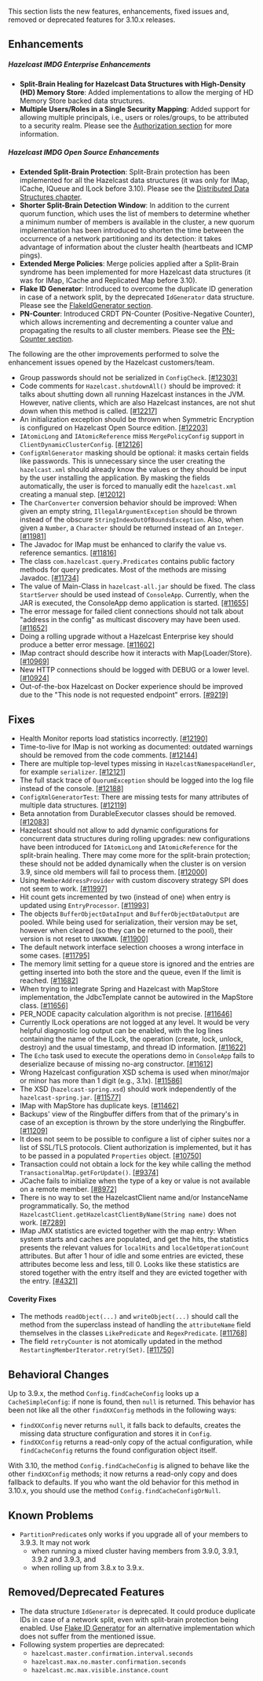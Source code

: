 

This section lists the new features, enhancements, fixed issues and, removed or deprecated features for 3.10.x releases.

## Enhancements

##### Hazelcast IMDG Enterprise Enhancements


- **Split-Brain Healing for Hazelcast Data Structures with High-Density (HD) Memory Store**: Added implementations to allow the merging of HD Memory Store backed data structures.
- **Multiple Users/Roles in a Single Security Mapping**: Added support for allowing multiple principals, i.e., users or roles/groups, to be attributed to a security realm. Please see the [Authorization section](http://docs.hazelcast.org/docs/3.10-BETA-1/manual/html-single/index.html#authorization) for more information.



##### Hazelcast IMDG Open Source Enhancements

- **Extended Split-Brain Protection**: Split-Brain protection has been implemented for all the Hazelcast data structures (it was only for IMap, ICache, IQueue and ILock before 3.10). Please see the [Distributed Data Structures chapter](http://docs.hazelcast.org/docs/3.10-BETA-1/manual/html-single/index.html#distributed-data-structures).
- **Shorter Split-Brain Detection Window**: In addition to the current quorum function, which uses the list of members to determine whether a minimum number of members is available in the cluster, a new quorum implementation has been introduced to shorten the time between the occurrence of a network partitioning and its detection: it takes advantage of information about the cluster health (heartbeats and ICMP pings).
- **Extended Merge Policies**: Merge policies applied after a Split-Brain syndrome has been implemented for more Hazelcast data structures (it was for IMap, ICache and Replicated Map before 3.10).
- **Flake ID Generator**: Introduced to overcome the duplicate ID generation in case of a network split, by the deprecated `IdGenerator` data structure. Please see the [FlakeIdGenerator section](http://docs.hazelcast.org/docs/3.10-BETA-1/manual/html-single/index.html#flakeidgenerator).
- **PN-Counter**: Introduced CRDT PN-Counter (Positive-Negative Counter), which allows incrementing and decrementing a counter value and propagating the results to all cluster members. Please see the [PN-Counter section](http://docs.hazelcast.org/docs/3.10-BETA-1/manual/html-single/index.html#pn-counter).


The following are the other improvements performed to solve the enhancement issues opened by the Hazelcast customers/team.

- Group passwords should not be serialized in `ConfigCheck`. [[#12303]](https://github.com/hazelcast/hazelcast/issues/12303)
- Code comments for `Hazelcast.shutdownAll()` should be improved: it talks about shutting down all running Hazelcast instances in the JVM. However, native clients, which are also Hazelcast instances, are not shut down when this method is called. [[#12217]](https://github.com/hazelcast/hazelcast/issues/12217)
- An initialization exception should be thrown when Symmetric Encryption is configured on Hazelcast Open Source edition. [[#12203]](https://github.com/hazelcast/hazelcast/issues/12203)
- `IAtomicLong` and `IAtomicReference` miss `MergePolicyConfig` support in `ClientDynamicClusterConfig`. [[#12126]](https://github.com/hazelcast/hazelcast/issues/12126)
- `ConfigXmlGenerator` masking should be optional: it masks certain fields like passwords. This is unnecessary since the user creating the `hazelcast.xml` should already know the values or they should be input by the user installing the application. By masking the fields automatically, the user is forced to manually edit the `hazelcast.xml` creating a manual step. [[#12012]](https://github.com/hazelcast/hazelcast/issues/12012)
- The `CharConverter` conversion behavior should be improved: When given an empty string, `IllegalArgumentException` should be thrown instead of the obscure `StringIndexOutOfBoundsException`. Also, when given a `Number`, a `Character` should be returned instead of an `Integer`. [[#11981]](https://github.com/hazelcast/hazelcast/issues/11981)
- The Javadoc for IMap must be enhanced to clarify the value vs. reference semantics. [[#11816]](https://github.com/hazelcast/hazelcast/issues/11816)
- The class `com.hazelcast.query.Predicates` contains public factory methods for query predicates. Most of the methods are missing Javadoc. [[#11734]](https://github.com/hazelcast/hazelcast/issues/11734)
- The value of Main-Class in `hazelcast-all.jar` should be fixed. The class `StartServer` should be used instead of `ConsoleApp`. Currently, when the JAR is executed, the ConsoleApp demo application is started. [[#11655]](https://github.com/hazelcast/hazelcast/issues/11655)
- The error message for failed client connections should not talk about "address in the config" as multicast discovery may have been used. [[#11652]](https://github.com/hazelcast/hazelcast/issues/11652)
- Doing a rolling upgrade without a Hazelcast Enterprise key should produce a better error message. [[#11602]](https://github.com/hazelcast/hazelcast/issues/11602)
- IMap contract should describe how it interacts with Map{Loader/Store}. [[#10969]](https://github.com/hazelcast/hazelcast/issues/10969)
- New HTTP connections should be logged with DEBUG or a lower level. [[#10924]](https://github.com/hazelcast/hazelcast/issues/10924)
- Out-of-the-box Hazelcast on Docker experience should be improved due to the "This node is not requested endpoint" errors. [[#9219]](https://github.com/hazelcast/hazelcast/issues/9219)

## Fixes

- Health Monitor reports load statistics incorrectly. [[#12190]](https://github.com/hazelcast/hazelcast/issues/12190)
- Time-to-live for IMap is not working as documented: outdated warnings should be removed from the code comments. [[#12144]](https://github.com/hazelcast/hazelcast/issues/12144)
- There are multiple top-level types missing in `HazelcastNamespaceHandler`, for example `serializer`. [[#12121]](https://github.com/hazelcast/hazelcast/issues/12121)
- The full stack trace of `QuorumException` should be logged into the log file instead of the console. [[#12188]](https://github.com/hazelcast/hazelcast/issues/12188)
- `ConfigXmlGeneratorTest`: There are missing tests for many attributes of multiple data structures. [[#12119]](https://github.com/hazelcast/hazelcast/issues/12119)
- Beta annotation from DurableExecutor classes should be removed. [[#12083]](https://github.com/hazelcast/hazelcast/issues/12083)
- Hazelcast should not allow to add dynamic configurations for concurrent data structures during rolling upgrades: new configurations have been introduced for `IAtomicLong` and `IAtomicReference` for the split-brain healing. There may come more for the split-brain protection; these should not be added dynamically when the cluster is on version 3.9, since old members will fail to process them. [[#12000]](https://github.com/hazelcast/hazelcast/issues/12000)
- Using `MemberAddressProvider` with custom discovery strategy SPI does not seem to work. [[#11997]](https://github.com/hazelcast/hazelcast/issues/11997)
- Hit count gets incremented by two (instead of one) when entry is updated using `EntryProcessor`. [[#11993]](https://github.com/hazelcast/hazelcast/issues/11993)
- The objects `BufferObjectDataInput` and `BufferObjectDataOutput` are pooled. While being used for serialization, their version may be set, however when cleared (so they can be returned to the pool), their version is not reset to `UNKNOWN`. [[#11900]](https://github.com/hazelcast/hazelcast/issues/11900)
- The default network interface selection chooses a wrong interface in some cases. [[#11795]](https://github.com/hazelcast/hazelcast/issues/11795)
- The memory limit setting for a queue store is ignored and the entries are getting inserted into both the store and the queue, even If the limit is reached. [[#11682]](https://github.com/hazelcast/hazelcast/issues/11682)
- When trying to integrate Spring and Hazelcast with MapStore implementation, the JdbcTemplate cannot be autowired in the MapStore class. [[#11656]](https://github.com/hazelcast/hazelcast/issues/11656)
- PER_NODE capacity calculation algorithm is not precise. [[#11646]](https://github.com/hazelcast/hazelcast/issues/11646)
- Currently ILock operations are not logged at any level. It would be very helpful diagnostic log output can be enabled, with the log lines containing the name of the ILock, the operation (create, lock, unlock, destroy) and the usual timestamp, and thread ID information. [[#11622]](https://github.com/hazelcast/hazelcast/issues/11622)
- The `Echo` task used to execute the operations demo in `ConsoleApp` fails to deserialize because of missing no-arg constructor. [[#11612]](https://github.com/hazelcast/hazelcast/issues/11612)
- Wrong Hazelcast configuration XSD schema is used when minor/major or minor has more than 1 digit (e.g., 3.1x). [[#11586]](https://github.com/hazelcast/hazelcast/issues/11586)
- The XSD (`hazelcast-spring.xsd`) should work independently of the `hazelcast-spring.jar`. [[#11577]](https://github.com/hazelcast/hazelcast/issues/11577)
- IMap with MapStore has duplicate keys. [[#11462]](https://github.com/hazelcast/hazelcast/issues/11462)
- Backups' view of the Ringbuffer differs from that of the primary's in case of an exception is thrown by the store underlying the Ringbuffer. [[#11209]](https://github.com/hazelcast/hazelcast/issues/11209)
- It does not seem to be possible to configure a list of cipher suites nor a list of SSL/TLS protocols. Client authorization is implemented, but it has to be passed in a populated `Properties` object. [[#10750]](https://github.com/hazelcast/hazelcast/issues/10750)
- Transaction could not obtain a lock for the key while calling the method `TransactionalMap.getForUpdate()`. [[#9374]](https://github.com/hazelcast/hazelcast/issues/9374)
- JCache fails to initialize when the type of a key or value is not available on a remote member. [[#8972]](https://github.com/hazelcast/hazelcast/issues/8972)
- There is no way to set the HazelcastClient name and/or InstanceName programmatically. So, the method `HazelcastClient.getHazelcastClientByName(String name)` does not work. [[#7289]](https://github.com/hazelcast/hazelcast/issues/7289)
- IMap JMX statistics are evicted together with the map entry: When system starts and caches are populated,  and get the hits, the statistics presents the relevant values for `localHits` and `localGetOperationCount` attributes. But after 1 hour of idle and some entries are evicted, these attributes become less and less, till 0. Looks like these statistics are stored together with the entry itself and they are evicted together with the entry. [[#4321]](https://github.com/hazelcast/hazelcast/issues/4321)

#### Coverity Fixes

- The methods `readObject(...)` and `writeObject(...)` should call the method from the superclass instead of handling the `attributeName` field themselves in the classes `LikePredicate` and `RegexPredicate`. [[#11768]](https://github.com/hazelcast/hazelcast/issues/11768)
- The field `retryCounter` is not atomically updated in the method `RestartingMemberIterator.retry(Set)`. [[#11750]](https://github.com/hazelcast/hazelcast/issues/11750)



## Behavioral Changes

Up to 3.9.x, the method `Config.findCacheConfig` looks up a `CacheSimpleConfig`: if none is found, then `null` is returned. This behavior has been not like all the other `findXXConfig` methods in the following ways:

- `findXXConfig` never returns `null`, it falls back to defaults, creates the missing data structure configuration and stores it in `Config`.
- `findXXConfig` returns a read-only copy of the actual configuration, while `findCacheConfig` returns the found configuration object itself.

With 3.10, the method `Config.findCacheConfig` is aligned to behave like the other `findXXConfig` methods; it now returns a read-only copy and does fallback to defaults. If you who want the old behavior for this method in 3.10.x, you should use the method `Config.findCacheConfigOrNull`.

## Known Problems

- `PartitionPredicate`s only works if you upgrade all of your members to 3.9.3. It may not work
  - when running a mixed cluster having members from 3.9.0, 3.9.1, 3.9.2 and 3.9.3, and
  - when rolling up from 3.8.x to 3.9.x.


## Removed/Deprecated Features

- The data structure `IdGenerator` is deprecated. It could produce duplicate IDs in case of a network split, even with split-brain protection being enabled. Use [Flake ID Generator](http://docs.hazelcast.org/docs/3.10/manual/html-single/index.html#flakeidgenerator) for an alternative implementation which does not suffer from the mentioned issue.
- Following system properties are deprecated:
  - `hazelcast.master.confirmation.interval.seconds`
  - `hazelcast.max.no.master.confirmation.seconds`
  - `hazelcast.mc.max.visible.instance.count`